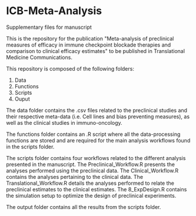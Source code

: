 # ICB-Meta-Analysis
 Supplementary files for manuscript

This is the repository for the publication "Meta-analysis of preclinical measures of efficacy in immune checkpoint blockade therapies and comparison to clinical efficacy estimates" to be published in Translational Medicine Communications.

This repository is composed of the following folders:
1. Data
2. Functions
3. Scripts
4. Ouput

The data folder contains the .csv files related to the preclinical studies and their respective meta-data (i.e. Cell lines and bias preventing measures), as well as the clinical studies in immuno-oncology.

The functions folder contains an .R script where all the data-processing functions are stored and are required for the main analysis workflows found in the scripts folder.

The scripts folder contains four workflows related to the different analysis presented in the manuscript. The Preclinical_Workflow.R presents the analyses performed using the preclinical data. The Clinical_Workflow.R contains the analyses pertaining to the clinical data. The Translational_Workflow.R details the analyses performed to relate the preclinical estimates to the clinical estimates. The 8_ExpDesign.R contains the simulation setup to optimize the design of preclinical experiments.

The output folder contains all the results from the scripts folder.


